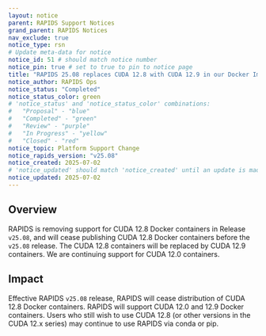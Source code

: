 ```yaml
---
layout: notice
parent: RAPIDS Support Notices
grand_parent: RAPIDS Notices
nav_exclude: true
notice_type: rsn
# Update meta-data for notice
notice_id: 51 # should match notice number
notice_pin: true # set to true to pin to notice page
title: "RAPIDS 25.08 replaces CUDA 12.8 with CUDA 12.9 in our Docker Images"
notice_author: RAPIDS Ops
notice_status: "Completed"
notice_status_color: green
# 'notice_status' and 'notice_status_color' combinations:
#   "Proposal" - "blue"
#   "Completed" - "green"
#   "Review" - "purple"
#   "In Progress" - "yellow"
#   "Closed" - "red"
notice_topic: Platform Support Change
notice_rapids_version: "v25.08"
notice_created: 2025-07-02
# 'notice_updated' should match 'notice_created' until an update is made
notice_updated: 2025-07-02
---
```


## Overview

RAPIDS is removing support for CUDA 12.8 Docker containers in Release `v25.08`, and will cease publishing CUDA 12.8 Docker containers before the `v25.08` release.
The CUDA 12.8 containers will be replaced by CUDA 12.9 containers.  We are continuing support for CUDA 12.0 containers.

## Impact

Effective RAPIDS `v25.08` release, RAPIDS will cease distribution of CUDA 12.8 Docker containers.  RAPIDS will support CUDA 12.0 and 12.9 Docker containers.
Users who still wish to use CUDA 12.8 (or other versions in the CUDA 12.x series) may continue to use RAPIDS via conda or pip.
